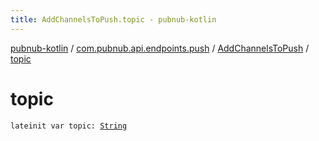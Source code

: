 ```yaml
---
title: AddChannelsToPush.topic - pubnub-kotlin
---
```


[pubnub-kotlin](../../index.html) / [com.pubnub.api.endpoints.push](../index.html) / [AddChannelsToPush](index.html) / [topic](./topic.html)

# topic

`lateinit var topic: `[`String`](https://kotlinlang.org/api/latest/jvm/stdlib/kotlin/-string/index.html)